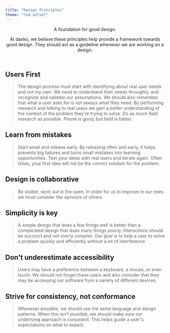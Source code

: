 ```yaml
---
title: "Design Principles"
theme: "red-velvet"
---
```


<header class="heading">
A foundation for good design.
<p>At daxko, we believe these principles help provide a framework towards good design. They should act as a guideline whenever we are working on a design.</p>
</header>

## Users First

> The design process must start with identifying about real user needs and not my own. We need to understand their needs throughly, and recognize and validate our assumptions. We should also remember that what a user asks for is not always what they need. By performing research and talking to real users we gain a better understanding of the context of the problem they're trying to solve. Do as much field research as possible. Phone is good, but field is better.

## Learn from mistakes

> Start small and release early. By releasing often and early, it helps prevents big failures and turns small mistakes into learning opportunities. Test your ideas with real users and iterate again. Often times, your first idea will not be the correct solution for the problem.

## Design is collaborative

> Be visible; work out in the open. In order for us to improve in our roles we must consider the opinions of others.

## Simplicity is key

> A simple design that does a few things well is better than a complicated design that does many things poorly. Interactions should be succinct and not overly complex. Our goal is to help a user to solve a problem quickly and efficiently without a lot of interference.

## Don't underestimate accessibility

> Users may have a preference between a keyboard, a mouse, or even touch. We should not forget these users and also consider that they may be accessing our software from a variety of different devices.

## Strive for consistency, not conformance

> Whenever possible, we should use the same language and design patterns. When this isn't possible, we should make sure our underlying approach is consistent. This helps guide a user's expectations on what to expect.
